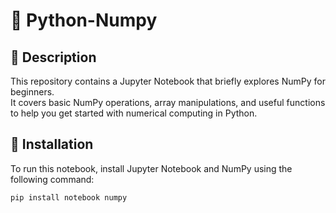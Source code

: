 # 📌 Python-Numpy  

## 📌 Description  
This repository contains a Jupyter Notebook that briefly explores NumPy for beginners.  
It covers basic NumPy operations, array manipulations, and useful functions to help you get started with numerical computing in Python.  

## 🔧 Installation  
To run this notebook, install Jupyter Notebook and NumPy using the following command:  

```sh
pip install notebook numpy

